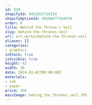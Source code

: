 ```yaml
---
id: 610
shopifyId: 9452933710154
shopifyOptionId: 49106677104970
order: 6
title: Behind the Throne's Veil
slug: behind-the-thrones-veil
url: art-works/behind-the-thrones-veil
aliases: []
categories:
- graphics
inStock: true
isVisible: true
height: 42
width: 30
date: 2024-01-01T00:00:00Z
materials:
- ink
- paper
price: 350
mainImage: behing_the_thrones_veil.JPG
---
```

